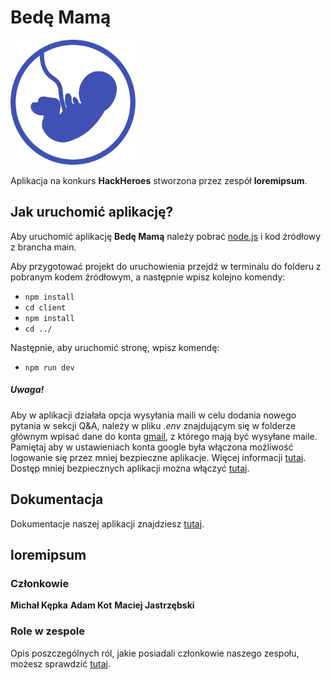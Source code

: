 # Bedę Mamą
<img src="https://github.com/mKepka16/loremipsum/blob/main/client/public/photos/logo.svg" alt="drawing" width="200"/>

Aplikacja na konkurs **HackHeroes** stworzona przez zespół **loremipsum**.

## Jak uruchomić aplikację?
Aby uruchomić aplikację **Bedę Mamą** należy pobrać [node.js](https://nodejs.org/en/) i kod źródłowy z brancha main.

Aby przygotować projekt do uruchowienia przejdź w terminalu do folderu z pobranym kodem źródłowym, a następnie wpisz kolejno komendy:
* `npm install`
* `cd client`
* `npm install`
* `cd ../`
  
Następnie, aby uruchomić stronę, wpisz komendę:
* `npm run dev`
  
##### Uwaga!
Aby w aplikacji działała opcja wysyłania maili w celu dodania nowego pytania w sekcji Q&A, należy w pliku _.env_ znajdującym się w folderze głównym wpisać dane do konta [gmail](https://mail.google.com/), z którego mają być wysyłane maile. Pamiętaj aby w ustawieniach konta google była włączona możliwość logowanie się przez mniej bezpieczne aplikacje. Więcej informacji [tutaj](https://support.google.com/accounts/answer/3466521?hl=en). Dostęp mniej bezpiecznych aplikacji można włączyć [tutaj](https://myaccount.google.com/security).

## Dokumentacja
Dokumentacje naszej aplikacji znajdziesz [tutaj](https://docs.google.com/document/d/1Q44Y6raXL_zKQb6XvoThQRmUStSRaXSEA2cO1yqyf4c/edit?usp=sharing).

## loremipsum

### Członkowie
**Michał Kępka**
**Adam Kot**
**Maciej Jastrzębski**

### Role w zespole
Opis poszczególnych ról, jakie posiadali członkowie naszego zespołu, możesz sprawdzić [tutaj](https://drive.google.com/file/d/1S24dO8OagQZ_b8HLdRX75S771hGjX6S7/view?usp=sharing).
  
